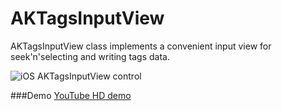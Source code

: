 AKTagsInputView
===============
AKTagsInputView class implements a convenient input view for seek'n'selecting and writing tags data.

![iOS AKTagsInputView control](http://cdn.makeagif.com/media/6-01-2014/anzpi7.gif)

###Demo
[YouTube HD demo](http://www.youtube.com/watch?v=WURx-ZjOATQ)
